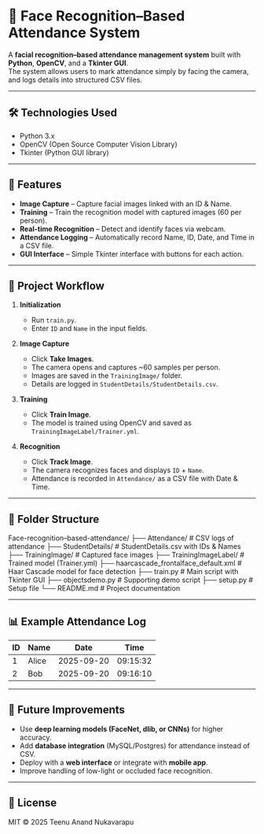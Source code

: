 # 👤 Face Recognition–Based Attendance System  

A **facial recognition–based attendance management system** built with **Python**, **OpenCV**, and a **Tkinter GUI**.  
The system allows users to mark attendance simply by facing the camera, and logs details into structured CSV files.  

---

## 🛠️ Technologies Used
- Python 3.x  
- OpenCV (Open Source Computer Vision Library)  
- Tkinter (Python GUI library)  

---

## 🚀 Features
- **Image Capture** – Capture facial images linked with an ID & Name.  
- **Training** – Train the recognition model with captured images (60 per person).  
- **Real-time Recognition** – Detect and identify faces via webcam.  
- **Attendance Logging** – Automatically record Name, ID, Date, and Time in a CSV file.  
- **GUI Interface** – Simple Tkinter interface with buttons for each action.  

---

## 📂 Project Workflow

1. **Initialization**  
   - Run `train.py`.  
   - Enter `ID` and `Name` in the input fields.  

2. **Image Capture**  
   - Click **Take Images**.  
   - The camera opens and captures ~60 samples per person.  
   - Images are saved in the `TrainingImage/` folder.  
   - Details are logged in `StudentDetails/StudentDetails.csv`.  

3. **Training**  
   - Click **Train Image**.  
   - The model is trained using OpenCV and saved as `TrainingImageLabel/Trainer.yml`.  

4. **Recognition**  
   - Click **Track Image**.  
   - The camera recognizes faces and displays `ID` + `Name`.  
   - Attendance is recorded in `Attendance/` as a CSV file with Date & Time.  

---

## 📁 Folder Structure

Face-recognition–based-attendance/
├── Attendance/                  # CSV logs of attendance
├── StudentDetails/               # StudentDetails.csv with IDs & Names
├── TrainingImage/                # Captured face images
├── TrainingImageLabel/           # Trained model (Trainer.yml)
├── haarcascade_frontalface_default.xml # Haar Cascade model for face detection
├── train.py                      # Main script with Tkinter GUI
├── objectsdemo.py                 # Supporting demo script
├── setup.py                       # Setup file
└── README.md                      # Project documentation


---

## 📊 Example Attendance Log
| ID   | Name   | Date       | Time     |
|------|--------|------------|----------|
| 1    | Alice  | 2025-09-20 | 09:15:32 |
| 2    | Bob    | 2025-09-20 | 09:16:10 |

---

## 🔮 Future Improvements
- Use **deep learning models (FaceNet, dlib, or CNNs)** for higher accuracy.  
- Add **database integration** (MySQL/Postgres) for attendance instead of CSV.  
- Deploy with a **web interface** or integrate with **mobile app**.  
- Improve handling of low-light or occluded face recognition.  

---

## 📜 License
MIT © 2025 Teenu Anand Nukavarapu  
